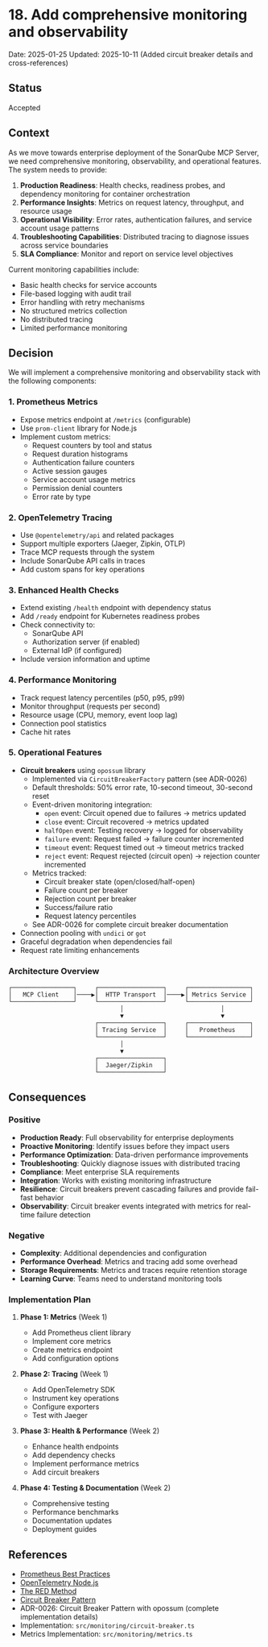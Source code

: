 # 18. Add comprehensive monitoring and observability

Date: 2025-01-25
Updated: 2025-10-11 (Added circuit breaker details and cross-references)

## Status

Accepted

## Context

As we move towards enterprise deployment of the SonarQube MCP Server, we need comprehensive monitoring, observability, and operational features. The system needs to provide:

1. **Production Readiness**: Health checks, readiness probes, and dependency monitoring for container orchestration
2. **Performance Insights**: Metrics on request latency, throughput, and resource usage
3. **Operational Visibility**: Error rates, authentication failures, and service account usage patterns
4. **Troubleshooting Capabilities**: Distributed tracing to diagnose issues across service boundaries
5. **SLA Compliance**: Monitor and report on service level objectives

Current monitoring capabilities include:

- Basic health checks for service accounts
- File-based logging with audit trail
- Error handling with retry mechanisms
- No structured metrics collection
- No distributed tracing
- Limited performance monitoring

## Decision

We will implement a comprehensive monitoring and observability stack with the following components:

### 1. Prometheus Metrics

- Expose metrics endpoint at `/metrics` (configurable)
- Use `prom-client` library for Node.js
- Implement custom metrics:
  - Request counters by tool and status
  - Request duration histograms
  - Authentication failure counters
  - Active session gauges
  - Service account usage metrics
  - Permission denial counters
  - Error rate by type

### 2. OpenTelemetry Tracing

- Use `@opentelemetry/api` and related packages
- Support multiple exporters (Jaeger, Zipkin, OTLP)
- Trace MCP requests through the system
- Include SonarQube API calls in traces
- Add custom spans for key operations

### 3. Enhanced Health Checks

- Extend existing `/health` endpoint with dependency status
- Add `/ready` endpoint for Kubernetes readiness probes
- Check connectivity to:
  - SonarQube API
  - Authorization server (if enabled)
  - External IdP (if configured)
- Include version information and uptime

### 4. Performance Monitoring

- Track request latency percentiles (p50, p95, p99)
- Monitor throughput (requests per second)
- Resource usage (CPU, memory, event loop lag)
- Connection pool statistics
- Cache hit rates

### 5. Operational Features

- **Circuit breakers** using `opossum` library
  - Implemented via `CircuitBreakerFactory` pattern (see ADR-0026)
  - Default thresholds: 50% error rate, 10-second timeout, 30-second reset
  - Event-driven monitoring integration:
    - `open` event: Circuit opened due to failures → metrics updated
    - `close` event: Circuit recovered → metrics updated
    - `halfOpen` event: Testing recovery → logged for observability
    - `failure` event: Request failed → failure counter incremented
    - `timeout` event: Request timed out → timeout metrics tracked
    - `reject` event: Request rejected (circuit open) → rejection counter incremented
  - Metrics tracked:
    - Circuit breaker state (open/closed/half-open)
    - Failure count per breaker
    - Rejection count per breaker
    - Success/failure ratio
    - Request latency percentiles
  - See ADR-0026 for complete circuit breaker documentation
- Connection pooling with `undici` or `got`
- Graceful degradation when dependencies fail
- Request rate limiting enhancements

### Architecture Overview

```
┌─────────────────┐     ┌──────────────────┐     ┌─────────────────┐
│   MCP Client    │────▶│  HTTP Transport  │────▶│ Metrics Service │
└─────────────────┘     └──────────────────┘     └─────────────────┘
                               │                           │
                               ▼                           ▼
                        ┌──────────────────┐     ┌─────────────────┐
                        │ Tracing Service  │     │   Prometheus    │
                        └──────────────────┘     └─────────────────┘
                               │
                               ▼
                        ┌──────────────────┐
                        │  Jaeger/Zipkin   │
                        └──────────────────┘
```

## Consequences

### Positive

- **Production Ready**: Full observability for enterprise deployments
- **Proactive Monitoring**: Identify issues before they impact users
- **Performance Optimization**: Data-driven performance improvements
- **Troubleshooting**: Quickly diagnose issues with distributed tracing
- **Compliance**: Meet enterprise SLA requirements
- **Integration**: Works with existing monitoring infrastructure
- **Resilience**: Circuit breakers prevent cascading failures and provide fail-fast behavior
- **Observability**: Circuit breaker events integrated with metrics for real-time failure detection

### Negative

- **Complexity**: Additional dependencies and configuration
- **Performance Overhead**: Metrics and tracing add some overhead
- **Storage Requirements**: Metrics and traces require retention storage
- **Learning Curve**: Teams need to understand monitoring tools

### Implementation Plan

1. **Phase 1: Metrics** (Week 1)
   - Add Prometheus client library
   - Implement core metrics
   - Create metrics endpoint
   - Add configuration options

2. **Phase 2: Tracing** (Week 1)
   - Add OpenTelemetry SDK
   - Instrument key operations
   - Configure exporters
   - Test with Jaeger

3. **Phase 3: Health & Performance** (Week 2)
   - Enhance health endpoints
   - Add dependency checks
   - Implement performance metrics
   - Add circuit breakers

4. **Phase 4: Testing & Documentation** (Week 2)
   - Comprehensive testing
   - Performance benchmarks
   - Documentation updates
   - Deployment guides

## References

- [Prometheus Best Practices](https://prometheus.io/docs/practices/naming/)
- [OpenTelemetry Node.js](https://opentelemetry.io/docs/instrumentation/js/)
- [The RED Method](https://www.weave.works/blog/the-red-method-key-metrics-for-microservices-architecture/)
- [Circuit Breaker Pattern](https://martinfowler.com/bliki/CircuitBreaker.html)
- ADR-0026: Circuit Breaker Pattern with opossum (complete implementation details)
- Implementation: `src/monitoring/circuit-breaker.ts`
- Metrics Implementation: `src/monitoring/metrics.ts`
